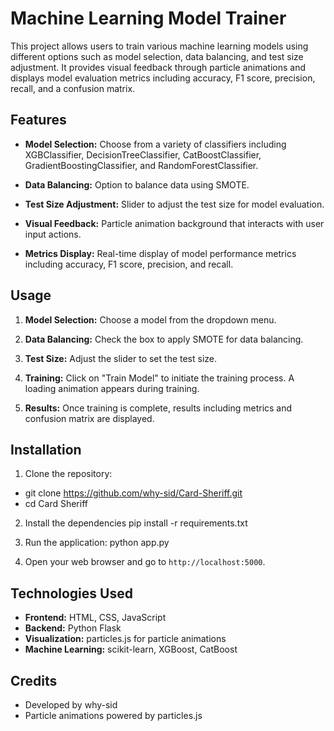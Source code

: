 # Machine Learning Model Trainer

This project allows users to train various machine learning models using different options such as model selection, data balancing, and test size adjustment. It provides visual feedback through particle animations and displays model evaluation metrics including accuracy, F1 score, precision, recall, and a confusion matrix.

## Features

- **Model Selection:** Choose from a variety of classifiers including XGBClassifier, DecisionTreeClassifier, CatBoostClassifier, GradientBoostingClassifier, and RandomForestClassifier.
  
- **Data Balancing:** Option to balance data using SMOTE.
  
- **Test Size Adjustment:** Slider to adjust the test size for model evaluation.

- **Visual Feedback:** Particle animation background that interacts with user input actions.

- **Metrics Display:** Real-time display of model performance metrics including accuracy, F1 score, precision, and recall.

## Usage

1. **Model Selection:** Choose a model from the dropdown menu.
   
2. **Data Balancing:** Check the box to apply SMOTE for data balancing.
   
3. **Test Size:** Adjust the slider to set the test size.

4. **Training:** Click on "Train Model" to initiate the training process. A loading animation appears during training.

5. **Results:** Once training is complete, results including metrics and confusion matrix are displayed.

## Installation

1. Clone the repository:
- git clone <https://github.com/why-sid/Card-Sheriff.git>
- cd Card Sheriff

2. Install the dependencies
pip install -r requirements.txt

3. Run the application:
python app.py

4. Open your web browser and go to `http://localhost:5000`.

## Technologies Used

- **Frontend:** HTML, CSS, JavaScript
- **Backend:** Python Flask
- **Visualization:** particles.js for particle animations
- **Machine Learning:** scikit-learn, XGBoost, CatBoost

## Credits

- Developed by why-sid
- Particle animations powered by particles.js
